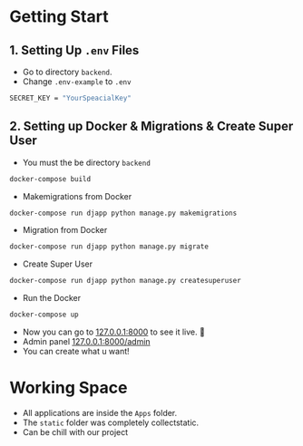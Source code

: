 # Getting Start

## 1. Setting Up `.env` Files
- Go to directory `backend`.
- Change `.env-example` to `.env`
```sh
SECRET_KEY = "YourSpeacialKey"
```

## 2. Setting up Docker & Migrations & Create Super User

- You must the be directory `backend`

```sh
docker-compose build
```

- Makemigrations from Docker

```sh
docker-compose run djapp python manage.py makemigrations
```

- Migration from Docker

```sh
docker-compose run djapp python manage.py migrate
```

- Create Super User

```sh
docker-compose run djapp python manage.py createsuperuser
```

- Run the Docker

```sh
docker-compose up
```

- Now you can go to [127.0.0.1:8000](127.0.0.1:8000) to see it live. 🚀
- Admin panel [127.0.0.1:8000/admin](127.0.0.1:8000/admin)
- You can create what u want!

# Working Space

- All applications are inside the `Apps` folder.
- The `static` folder was completely collectstatic.
- Can be chill with our project